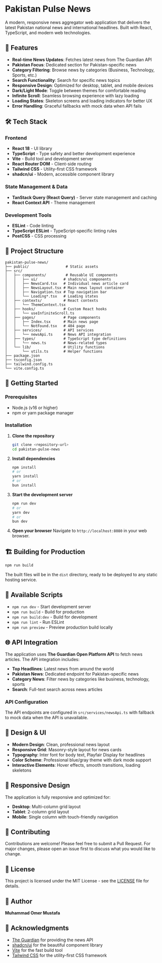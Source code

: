 # Pakistan Pulse News

A modern, responsive news aggregator web application that delivers the latest Pakistan national news and international headlines. Built with React, TypeScript, and modern web technologies.

## 🚀 Features

- **Real-time News Updates**: Fetches latest news from The Guardian API
- **Pakistan Focus**: Dedicated section for Pakistan-specific news
- **Category Filtering**: Browse news by categories (Business, Technology, Sports, etc.)
- **Search Functionality**: Search for specific news topics
- **Responsive Design**: Optimized for desktop, tablet, and mobile devices
- **Dark/Light Mode**: Toggle between themes for comfortable reading
- **Infinite Scroll**: Seamless browsing experience with lazy loading
- **Loading States**: Skeleton screens and loading indicators for better UX
- **Error Handling**: Graceful fallbacks with mock data when API fails

## 🛠️ Tech Stack

### Frontend
- **React 18** - UI library
- **TypeScript** - Type safety and better development experience
- **Vite** - Build tool and development server
- **React Router DOM** - Client-side routing
- **Tailwind CSS** - Utility-first CSS framework
- **shadcn/ui** - Modern, accessible component library

### State Management & Data
- **TanStack Query (React Query)** - Server state management and caching
- **React Context API** - Theme management

### Development Tools
- **ESLint** - Code linting
- **TypeScript ESLint** - TypeScript-specific linting rules
- **PostCSS** - CSS processing

## 📁 Project Structure

```
pakistan-pulse-news/
├── public/                 # Static assets
├── src/
│   ├── components/         # Reusable UI components
│   │   ├── ui/            # shadcn/ui components
│   │   ├── NewsCard.tsx   # Individual news article card
│   │   ├── NewsLayout.tsx # Main news layout container
│   │   ├── Navigation.tsx # Top navigation bar
│   │   └── Loading*.tsx   # Loading states
│   ├── contexts/          # React contexts
│   │   └── ThemeContext.tsx
│   ├── hooks/             # Custom React hooks
│   │   └── useInfiniteScroll.ts
│   ├── pages/             # Page components
│   │   ├── Index.tsx      # Main news page
│   │   └── NotFound.tsx   # 404 page
│   ├── services/          # API services
│   │   └── newsApi.ts     # News API integration
│   ├── types/             # TypeScript type definitions
│   │   └── news.ts        # News-related types
│   └── lib/               # Utility functions
│       └── utils.ts       # Helper functions
├── package.json
├── tsconfig.json
├── tailwind.config.ts
└── vite.config.ts
```

## 🚦 Getting Started

### Prerequisites
- Node.js (v16 or higher)
- npm or yarn package manager

### Installation

1. **Clone the repository**
   ```bash
   git clone <repository-url>
   cd pakistan-pulse-news
   ```

2. **Install dependencies**
   ```bash
   npm install
   # or
   yarn install
   # or
   bun install
   ```

3. **Start the development server**
   ```bash
   npm run dev
   # or
   yarn dev
   # or
   bun dev
   ```

4. **Open your browser**
   Navigate to `http://localhost:8080` in your web browser.

## 🏗️ Building for Production

```bash
npm run build
```

The built files will be in the `dist` directory, ready to be deployed to any static hosting service.

## 🔧 Available Scripts

- `npm run dev` - Start development server
- `npm run build` - Build for production
- `npm run build:dev` - Build for development
- `npm run lint` - Run ESLint
- `npm run preview` - Preview production build locally

## 🌐 API Integration

The application uses **The Guardian Open Platform API** to fetch news articles. The API integration includes:

- **Top Headlines**: Latest news from around the world
- **Pakistan News**: Dedicated endpoint for Pakistan-specific news
- **Category News**: Filter news by categories like business, technology, sports
- **Search**: Full-text search across news articles

### API Configuration
The API endpoints are configured in `src/services/newsApi.ts` with fallback to mock data when the API is unavailable.

## 🎨 Design & UI

- **Modern Design**: Clean, professional news layout
- **Responsive Grid**: Masonry-style layout for news cards
- **Typography**: Inter font for body text, Playfair Display for headlines
- **Color Scheme**: Professional blue/gray theme with dark mode support
- **Interactive Elements**: Hover effects, smooth transitions, loading skeletons

## 📱 Responsive Design

The application is fully responsive and optimized for:
- **Desktop**: Multi-column grid layout
- **Tablet**: 2-column grid layout
- **Mobile**: Single column with touch-friendly navigation

## 🤝 Contributing

Contributions are welcome! Please feel free to submit a Pull Request. For major changes, please open an issue first to discuss what you would like to change.

## 📄 License

This project is licensed under the MIT License - see the [LICENSE](LICENSE) file for details.

## 👤 Author

**Muhammad Omer Mustafa**

## 🙏 Acknowledgments

- [The Guardian](https://www.theguardian.com/) for providing the news API
- [shadcn/ui](https://ui.shadcn.com/) for the beautiful component library
- [Vite](https://vitejs.dev/) for the fast build tool
- [Tailwind CSS](https://tailwindcss.com/) for the utility-first CSS framework
